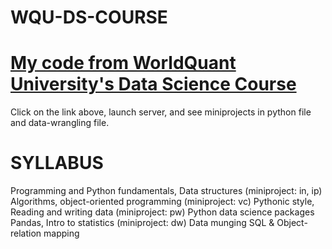 # WQU-DS-COURSE

# [My code from WorldQuant University's Data Science Course](https://wqu-ds.tditrain.com/user/knwankwo184/tree/datacourse)
Click on the link above, launch server, and see miniprojects in python file and data-wrangling file.

# SYLLABUS
Programming and Python fundamentals, Data structures (miniproject: in, ip)
Algorithms, object-oriented programming (miniproject: vc)
Pythonic style, Reading and writing data (miniproject: pw)
Python data science packages
Pandas, Intro to statistics (miniproject: dw)
Data munging
SQL & Object-relation mapping
